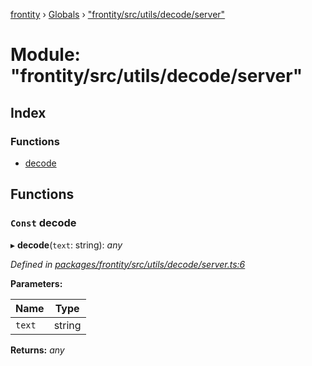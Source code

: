 [frontity](../README.md) › [Globals](../globals.md) › ["frontity/src/utils/decode/server"](_frontity_src_utils_decode_server_.md)

# Module: "frontity/src/utils/decode/server"

## Index

### Functions

* [decode](_frontity_src_utils_decode_server_.md#const-decode)

## Functions

### `Const` decode

▸ **decode**(`text`: string): *any*

*Defined in [packages/frontity/src/utils/decode/server.ts:6](https://github.com/frontity/frontity/blob/eb6bfe49/packages/frontity/src/utils/decode/server.ts#L6)*

**Parameters:**

Name | Type |
------ | ------ |
`text` | string |

**Returns:** *any*
